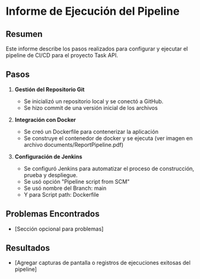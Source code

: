 # Informe de Ejecución del Pipeline

## Resumen

Este informe describe los pasos realizados para configurar y ejecutar el pipeline de CI/CD para el proyecto Task API.

## Pasos

1. **Gestión del Repositorio Git**  
     
   - Se inicializó un repositorio local y se conectó a GitHub.
   - Se hizo commit de una versión inicial de los archivos

   

2. **Integración con Docker**  
     
   - Se creó un Dockerfile para contenerizar la aplicación
   - Se construye el contenedor de docker y se ejecuta (ver imagen en archivo documents/ReportPipeline.pdf)

   

3. **Configuración de Jenkins**  
     
   - Se configuró Jenkins para automatizar el proceso de construcción, prueba y despliegue.
   - Se usó opción "Pipeline script from SCM"
   - Se usó nombre del Branch: main
   - Y para Script path: Dockerfile 


## Problemas Encontrados

- \[Sección opcional para problemas\]

## Resultados

- \[Agregar capturas de pantalla o registros de ejecuciones exitosas del pipeline\]

